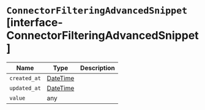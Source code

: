 # `ConnectorFilteringAdvancedSnippet` [interface-ConnectorFilteringAdvancedSnippet]

| Name | Type | Description |
| - | - | - |
| `created_at` | [DateTime](./DateTime.md) | &nbsp; |
| `updated_at` | [DateTime](./DateTime.md) | &nbsp; |
| `value` | any | &nbsp; |
